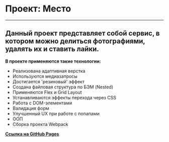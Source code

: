 # __Проект: Место__
---
## Данный проект представляет собой сервис, в котором можно делиться фотографиями, удалять их и ставить лайки.

__В проекте применяются такие технологии:__ 
* Реализована адаптивная верстка
* Используются медиазапросы
* Достигается 'резиновый' эффект
* Создана файловая структура по БЭМ (Nested)
* Применяются Flex и Grid Layout
* Устанавливаются эффекты перехода через CSS
* Работа с DOM-элементами
* Валидация форм
* Улучшенный UX при работе с попапами
* ООП
* Сборка проекта Webpack

[__Ссылка на GitHub Pages__](https://kateviwe.github.io/mesto/)
